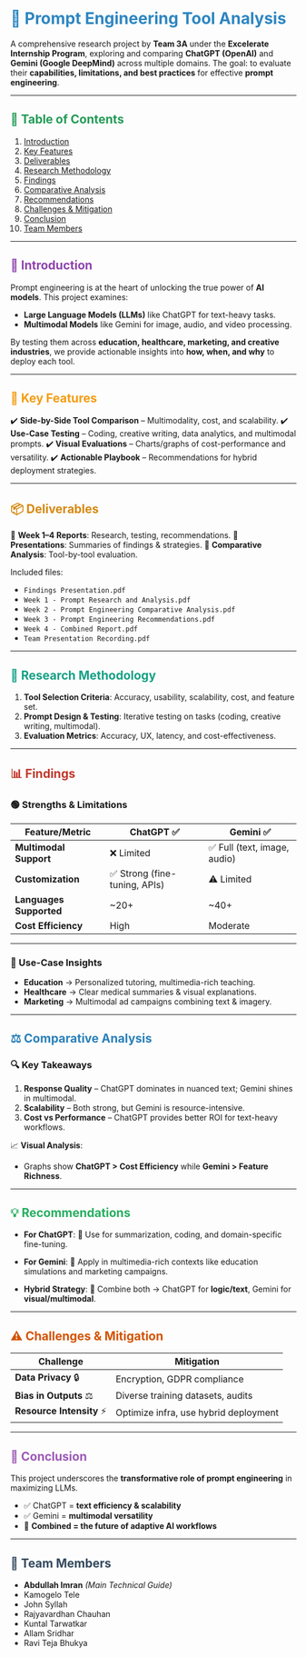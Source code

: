 # <span style="color:#2E86C1;">🤖 Prompt Engineering Tool Analysis</span>

A comprehensive research project by **Team 3A** under the **Excelerate Internship Program**, exploring and comparing **ChatGPT (OpenAI)** and **Gemini (Google DeepMind)** across multiple domains. The goal: to evaluate their **capabilities, limitations, and best practices** for effective **prompt engineering**.

---

## <span style="color:#239B56;">📑 Table of Contents</span>

1. [Introduction](#introduction)
2. [Key Features](#key-features)
3. [Deliverables](#deliverables)
4. [Research Methodology](#research-methodology)
5. [Findings](#findings)
6. [Comparative Analysis](#comparative-analysis)
7. [Recommendations](#recommendations)
8. [Challenges & Mitigation](#challenges-and-mitigation)
9. [Conclusion](#conclusion)
10. [Team Members](#team-members)

---

## <span style="color:#8E44AD;">🌟 Introduction</span>

Prompt engineering is at the heart of unlocking the true power of **AI models**. This project examines:

* **Large Language Models (LLMs)** like ChatGPT for text-heavy tasks.
* **Multimodal Models** like Gemini for image, audio, and video processing.

By testing them across **education, healthcare, marketing, and creative industries**, we provide actionable insights into **how, when, and why** to deploy each tool.

---

## <span style="color:#F39C12;">🔑 Key Features</span>

✔️ **Side-by-Side Tool Comparison** – Multimodality, cost, and scalability.
✔️ **Use-Case Testing** – Coding, creative writing, data analytics, and multimodal prompts.
✔️ **Visual Evaluations** – Charts/graphs of cost-performance and versatility.
✔️ **Actionable Playbook** – Recommendations for hybrid deployment strategies.

---

## <span style="color:#D68910;">📦 Deliverables</span>

📂 **Week 1–4 Reports**: Research, testing, recommendations.
📂 **Presentations**: Summaries of findings & strategies.
📂 **Comparative Analysis**: Tool-by-tool evaluation.

Included files:

* `Findings Presentation.pdf`
* `Week 1 - Prompt Research and Analysis.pdf`
* `Week 2 - Prompt Engineering Comparative Analysis.pdf`
* `Week 3 - Prompt Engineering Recommendations.pdf`
* `Week 4 - Combined Report.pdf`
* `Team Presentation Recording.pdf`

---

## <span style="color:#16A085;">🔬 Research Methodology</span>

1. **Tool Selection Criteria**: Accuracy, usability, scalability, cost, and feature set.
2. **Prompt Design & Testing**: Iterative testing on tasks (coding, creative writing, multimodal).
3. **Evaluation Metrics**: Accuracy, UX, latency, and cost-effectiveness.

---

## <span style="color:#C0392B;">📊 Findings</span>

### 🟢 Strengths & Limitations

| Feature/Metric          | ChatGPT ✅                    | Gemini ✅                    |
| ----------------------- | ---------------------------- | --------------------------- |
| **Multimodal Support**  | ❌ Limited                    | ✅ Full (text, image, audio) |
| **Customization**       | ✅ Strong (fine-tuning, APIs) | ⚠️ Limited                  |
| **Languages Supported** | \~20+                        | \~40+                       |
| **Cost Efficiency**     | High                         | Moderate                    |

---

### 🧩 Use-Case Insights

* **Education** → Personalized tutoring, multimedia-rich teaching.
* **Healthcare** → Clear medical summaries & visual explanations.
* **Marketing** → Multimodal ad campaigns combining text & imagery.

---

## <span style="color:#2980B9;">⚖️ Comparative Analysis</span>

### 🔍 Key Takeaways

1. **Response Quality** – ChatGPT dominates in nuanced text; Gemini shines in multimodal.
2. **Scalability** – Both strong, but Gemini is resource-intensive.
3. **Cost vs Performance** – ChatGPT provides better ROI for text-heavy workflows.

📈 **Visual Analysis**:

* Graphs show **ChatGPT > Cost Efficiency** while **Gemini > Feature Richness**.

---

## <span style="color:#27AE60;">💡 Recommendations</span>

* **For ChatGPT**:
  📝 Use for summarization, coding, and domain-specific fine-tuning.

* **For Gemini**:
  🎨 Apply in multimedia-rich contexts like education simulations and marketing campaigns.

* **Hybrid Strategy**:
  🔀 Combine both → ChatGPT for **logic/text**, Gemini for **visual/multimodal**.

---

## <span style="color:#D35400;">⚠️ Challenges & Mitigation</span>

| Challenge                | Mitigation                            |
| ------------------------ | ------------------------------------- |
| **Data Privacy** 🔒      | Encryption, GDPR compliance           |
| **Bias in Outputs** ⚖️   | Diverse training datasets, audits     |
| **Resource Intensity** ⚡ | Optimize infra, use hybrid deployment |

---

## <span style="color:#9B59B6;">🏁 Conclusion</span>

This project underscores the **transformative role of prompt engineering** in maximizing LLMs.

* ✅ ChatGPT = **text efficiency & scalability**
* ✅ Gemini = **multimodal versatility**
* 🔀 **Combined = the future of adaptive AI workflows**

---

## <span style="color:#34495E;">👥 Team Members</span>

* **Abdullah Imran** *(Main Technical Guide)*
* Kamogelo Tele
* John Syllah
* Rajyavardhan Chauhan
* Kuntal Tarwatkar
* Allam Sridhar
* Ravi Teja Bhukya
